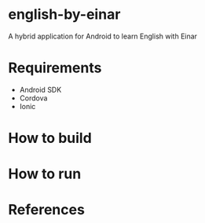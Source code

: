 # english-by-einar

A hybrid application for Android to learn English with Einar

# Requirements

- Android SDK
- Cordova
- Ionic

# How to build

# How to run

# References

